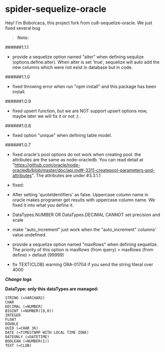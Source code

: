 **spider-sequelize-oracle**
===================

Hey! I'm Bobolcaca, this project fork from cu8-sequelize-oracle. We just fixed several bug 

> **Note:**

  ######1.1.1
  - provide a sequelize option named "alter" when defining sequlize (options.define.alter). When alter is set 'true', sequelize will auto add the new columns which were not exist in database but in code.

  ######1.1.0
  - fixed throwing error when run "npm install" and this package has been install.

  ######1.0.9
  - fixed upsert function, but we are NOT support upsert options now, maybe later we will fix it or not :) .

  ######1.0.8
  - fixed option "unique" when defining table model.

  ######1.0.7
  - fixed oracle's pool options do not work when creating pool. the attributes are the same as node-oracledb. You can read detail at "https://github.com/oracle/node-oracledb/blob/master/doc/api.md#-3311-createpool-parameters-and-attributes". The attributes are under #3.3.1.1

 - fixed:
  - After setting 'quoteIdentifiers' as false. Uppercase column name in oracle makes programer get results with uppercase column name. We fixed it into what you define it.
  - DataTypes.NUMBER OR DataTypes.DECIMAL CANNOT set precision and scale
  - make "auto_increment" just work when the "auto_increment" columns' value undefined.
  - provide a sequelize option named "maxRows" when defining sequelize. The priority of this option is maxRows (from query) > maxRows (from define) > default (99999)
  - fix TEXT(CLOB) warning ORA-01704 if you send the string literal over 4000
  

***_Change logs_***

 

**DataType: only this dataTypes are managed:**

    STRING (=VARCHAR2)
    CHAR
    DECIMAL (=NUMBER)
    BIGINT (=NUMBER(19,0))
    INTEGER
    FLOAT
    DOUBLE
    UUID (=CHAR 36)
    DATE (=TIMESTAMP WITH LOCAL TIME ZONE)
    DATEONLY (=DATETIME)
    BOOLEAN (=NUMBER(1))
    TEXT (=CLOB)
